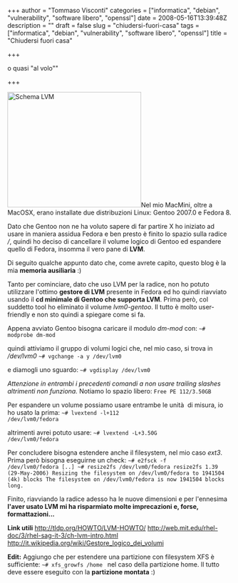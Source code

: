 +++
author = "Tommaso Visconti"
categories = ["informatica", "debian", "vulnerability", "software libero", "openssl"]
date = 2008-05-16T13:39:48Z
description = ""
draft = false
slug = "chiudersi-fuori-casa"
tags = ["informatica", "debian", "vulnerability", "software libero", "openssl"]
title = "Chiudersi fuori casa"

+++

o quasi \"al volo\""

+++

<a href='/uploads/2008/04/lvm.png'><img src="/uploads/2008/04/lvm-300x259.png" alt="Schema LVM" title="Schema LVM" width="300" height="259" class="alignleft size-medium wp-image-140" /></a>Nel mio MacMini, oltre a MacOSX, erano installate due distribuzioni Linux: Gentoo 2007.0 e Fedora 8.

Dato che Gentoo non ne ha voluto sapere di far partire X ho iniziato ad usare in maniera assidua Fedora e ben presto è finito lo spazio sulla radice <em>/</em>, quindi ho deciso di cancellare il volume logico di Gentoo ed espandere quello di Fedora, insomma il vero pane di <strong>LVM</strong>.

Di seguito qualche appunto dato che, come avrete capito, questo blog è la mia <strong>memoria ausiliaria</strong> :)
<!--more-->
Tanto per cominciare, dato che uso LVM per la radice, non ho potuto utilizzare l'ottimo <strong>gestore di LVM</strong> presente in Fedora ed ho quindi riavviato usando il <strong>cd minimale di Gentoo che supporta LVM</strong>.
Prima però, col suddetto tool ho eliminato il volume <em>lvm0-gentoo</em>. Il tutto è molto user-friendly e non sto quindi a spiegare come si fa.

Appena avviato Gentoo bisogna caricare il modulo <em>dm-mod</em> con:
<code>~# modprobe dm-mod</code>

quindi attiviamo il gruppo di volumi logici che, nel mio caso, si trova in <em>/dev/lvm0</em>
<code>~# vgchange -a y /dev/lvm0</code>

e diamogli uno sguardo:
<code>~# vgdisplay /dev/lvm0</code>

<em>Attenzione in entrambi i precedenti comandi a non usare trailing slashes altrimenti non funziona.</em>
Notiamo lo spazio libero:
<code>Free PE  112/3.50GB</code>

Per espandere un volume possiamo usare entrambe le unità  di misura, io ho usato la prima:
<code>~# lvextend -l+112 /dev/lvm0/fedora</code>

altrimenti avrei potuto usare:
<code>~# lvextend -L+3.50G /dev/lvm0/fedora</code>

Per concludere bisogna estendere anche il filesystem, nel mio caso <em>ext3</em>. Prima però bisogna eseguirne un check:
<code>~# e2fsck -f /dev/lvm0/fedora
[..]
~# resize2fs /dev/lvm0/fedora
resize2fs 1.39 (29-May-2006)
Resizing the filesystem on /dev/lvm0/fedora to 1941504 (4k) blocks
The filesystem on /dev/lvm0/fedora is now 1941504 blocks long.</code>

Finito, riavviando la radice adesso ha le nuove dimensioni e per l'ennesima <strong>l'aver usato LVM mi ha risparmiato molte imprecazioni e, forse, formattazioni...</strong>

<strong>Link utili</strong>
<a href="http://tldp.org/HOWTO/LVM-HOWTO/">http://tldp.org/HOWTO/LVM-HOWTO/</a>
<a href="http://web.mit.edu/rhel-doc/3/rhel-sag-it-3/ch-lvm-intro.html">http://web.mit.edu/rhel-doc/3/rhel-sag-it-3/ch-lvm-intro.html</a>
<a href="http://it.wikipedia.org/wiki/Gestore_logico_dei_volumi">http://it.wikipedia.org/wiki/Gestore_logico_dei_volumi</a>

<strong>Edit:</strong>
Aggiungo che per estendere una partizione con filesystem XFS è sufficiente:
<code>~# xfs_growfs /home
</code>
nel caso della partizione home. Il tutto deve essere eseguito con la <strong>partizione montata</strong> :)
